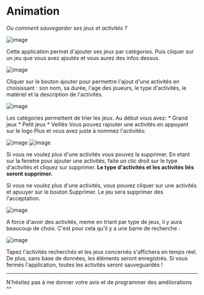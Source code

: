 # Animation

*Ou comment sauvegarder ses jeux et activités ?*

![image](https://user-images.githubusercontent.com/61510528/141377996-08ca39ab-84f2-4eb5-b822-008125683a56.png)

Cette application permet d'ajouter ses jeux par catégories. Puis cliquer sur un jeu que vous avez ajoutés et vous aurez des infos dessus.

![image](https://user-images.githubusercontent.com/61510528/141378174-5a87d620-047a-4bb2-b721-f024f1be57bd.png)

Cliquer sur le bouton ajouter pour permettre l'ajout d'une activités en choisissant : son nom, sa durée, l'age des joueurs, le type d'activités, le matériel et la description de l'activités.

![image](https://user-images.githubusercontent.com/61510528/141378291-4ccdbdd4-0199-4268-a900-9042a0f3c1de.png)

Les catégories permettent de trier les jeux. Au début vous avez:
    * Grand jeux
    * Petit jeux
    * Veillés
Vous pouvez rajouter une activités en appuyant sur le logo Plus et vous avez juste à nommez l'activités:

![image](https://user-images.githubusercontent.com/61510528/141378444-2ecadd70-74b1-4990-9a08-bae0c69372a1.png) ![image](https://user-images.githubusercontent.com/61510528/141378456-d846de5a-fc03-4560-a31b-7020b3e768e8.png)

Si vous ne voulez plus d'une activités vous pouvez la supprimer. En etant sur la fenetre pour ajouter une activités, faite un clic droit sur le type d'activités et cliquez sur supprimer.
__Le type d'activités et les activités liés seront supprimer.__

Si vous ne voulez plus d'une activités, vous pouvez cliquer sur une activités et apuuyer sur le bouton Supprimer. Le jeu sera supprimer des l'acceptation.

![image](https://user-images.githubusercontent.com/61510528/141378766-ed863b6b-62b2-4963-bf85-a23609a8872f.png)

A force d'avoir des activités, meme en triant par type de jeux, il y aura beaucoup de choix. C'est pour cela qu'il y a une barre de recherche : 

![image](https://user-images.githubusercontent.com/61510528/141378820-5571d525-0631-4a2e-b4d9-3e5ca1aed37f.png)

Tapez l'activités recherchés et les jeux concernés s'affichera en temps réel.
De plus, sans base de données, les éléments seront enregistrés. Si vous fermés l'application, toutes les activités seront sauveguardés !

-----------------

N'hésitez pas à me donner votre avis et de programmer des améliorations ^^
